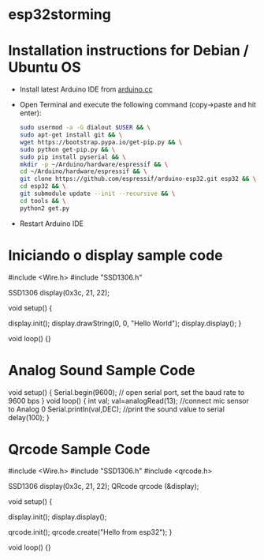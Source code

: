 # esp32storming

Installation instructions for Debian / Ubuntu OS
=================================================

- Install latest Arduino IDE from [arduino.cc](https://www.arduino.cc/en/Main/Software)
- Open Terminal and execute the following command (copy->paste and hit enter):

  ```bash
  sudo usermod -a -G dialout $USER && \
  sudo apt-get install git && \
  wget https://bootstrap.pypa.io/get-pip.py && \
  sudo python get-pip.py && \
  sudo pip install pyserial && \
  mkdir -p ~/Arduino/hardware/espressif && \
  cd ~/Arduino/hardware/espressif && \
  git clone https://github.com/espressif/arduino-esp32.git esp32 && \
  cd esp32 && \
  git submodule update --init --recursive && \
  cd tools && \
  python2 get.py
  ```
- Restart Arduino IDE

Iniciando o display sample code
=================================================
#include <Wire.h>
#include "SSD1306.h" 
 
SSD1306  display(0x3c, 21, 22);
 
void setup() {
 
  display.init();
  display.drawString(0, 0, "Hello World");
  display.display();
}
 
void loop() {}


Analog Sound Sample Code
=================================================

void setup() 
{ Serial.begin(9600); 
// open serial port, set the baud rate to 9600 bps 
} void loop()
{ int val; val=analogRead(13); 
//connect mic sensor to Analog 0 
Serial.println(val,DEC);
//print the sound value to serial
delay(100); }


Qrcode Sample Code
=================================================
#include <Wire.h>
#include "SSD1306.h"
#include <qrcode.h>
 
SSD1306 display(0x3c, 21, 22);
QRcode qrcode (&display);
 
void setup() {
 
  display.init();
  display.display();
 
  qrcode.init();
  qrcode.create("Hello from esp32");
}
 
void loop() {}
